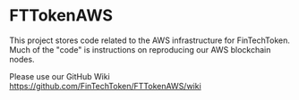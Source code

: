 # FTTokenAWS
This project stores code related to the AWS infrastructure for FinTechToken. Much of the "code" is instructions on reproducing our AWS blockchain nodes.

Please use our GitHub Wiki
https://github.com/FinTechToken/FTTokenAWS/wiki